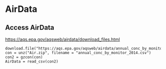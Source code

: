 # AirData

## Access AirData

https://aqs.epa.gov/aqsweb/airdata/download_files.html

    download.file("https://aqs.epa.gov/aqsweb/airdata/annual_conc_by_monitor_2014.zip",destfile="Air.zip")
    con = unz("Air.zip", filename = "annual_conc_by_monitor_2014.csv")
    con2 = gzcon(con)
    AirData = read_csv(con2)

